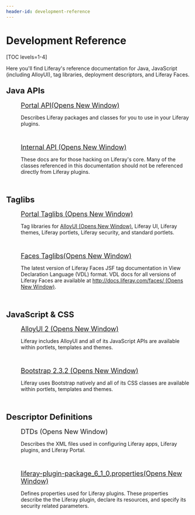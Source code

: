 ```yaml
---
header-id: development-reference
---
```


# Development Reference

[TOC levels=1-4]

Here you'll find Liferay's reference documentation for Java, JavaScript
(including AlloyUI), tag libraries, deployment descriptors, and Liferay Faces. 
<h3><span style="font-size: 22px;">Java APIs</span></h3>

<p style="margin-left: 40px;">
<span style="font-size:18px;">
<a href="http://docs.liferay.com/portal/6.1/javadocs/" target="_blank">
Portal API<span class="opens-new-window-accessible">(Opens New Window)</span>
</a>
</span>
</p>

<p style="margin-left: 40px;">
Describes Liferay packages and classes for you to use in your Liferay plugins.
</p>

<p style="margin-left: 40px;">&nbsp;</p>

<p style="margin-left: 40px;">
<span style="font-size:18px;">
<a href="http://docs.liferay.com/portal/6.1/javadocs-all/" target="_blank">
Internal API <span class="opens-new-window-accessible">(Opens New Window)</span>
</a>
</span>
</p>

<p style="margin-left: 40px;">
These docs are for those hacking on Liferay's core. Many of the classes
referenced in this documentation should not be referenced directly from Liferay
plugins.
</p>

<p style="margin-left: 40px;">&nbsp;</p>

<h3><span style="font-size: 22px;">Taglibs</span></h3>

<p style="margin-left: 40px;">
<span style="font-size:18px;">
<a href="http://docs.liferay.com/portal/6.1/taglibs/" target="_blank">
Portal Taglibs <span class="opens-new-window-accessible">(Opens New Window)</span>
</a>
</span>
</p>

<p style="margin-left: 40px;">
Tag libraries for <a href="http://alloyui.com/" target="_blank">AlloyUI <span
class="opens-new-window-accessible">(Opens New Window)</span></a>, Liferay UI,
Liferay themes, Liferay portlets, Liferay security, and standard portlets.
</p>

<p style="margin-left: 40px;">&nbsp;</p>

<p style="margin-left: 40px;">
<span style="font-size:18px;">
<a href="http://docs.liferay.com/faces/3.1/vdldoc/" target="_blank">
Faces Taglibs<span class="opens-new-window-accessible">(Opens New Window)</span>
</a>
</span>
</p>

<p style="margin-left: 40px;">
The latest version of Liferay Faces JSF tag documentation in View Declaration
Language (VDL) format. VDL docs for all versions of Liferay Faces are available
at <a href="http://docs.liferay.com/faces/"
target="_blank">http://docs.liferay.com/faces/ <span
class="opens-new-window-accessible">(Opens New Window)</span></a>.
</p>

<p style="margin-left: 40px;">&nbsp;</p>

<h3><span style="font-size: 22px;">JavaScript &amp; CSS</span></h3>

<p style="margin-left: 40px;">
<span style="font-size:18px;">
<a href="http://alloyui.com/versions/2.0.x/" target="_blank">
AlloyUI 2&nbsp;<span class="opens-new-window-accessible">(Opens New Window)</span>
</a>
</span>
</p>

<p style="margin-left: 40px;">
Liferay includes AlloyUI and all of its JavaScript APIs are available
within portlets, templates and themes.
</p>

<p style="margin-left: 40px;">&nbsp;</p>

<p style="margin-left: 40px;">
<span style="font-size:18px;">
<a href="http://getbootstrap.com/2.3.2" target="_blank">
Bootstrap 2.3.2 <span class="opens-new-window-accessible">(Opens New Window)</span>
</a>
</span>
</p>

<p style="margin-left: 40px;">
Liferay uses Bootstrap natively and all of its CSS classes are available within
portlets, templates and themes.
</p>

<p style="margin-left: 40px;">&nbsp;</p>

<h3><span style="font-size: 22px;">Descriptor Definitions</span></h3>

<p style="margin-left: 40px;">
<span style="font-size:18px;">
<a href="http://docs.liferay.com/portal/6.1/definitions/" style="text-decoration: none;" target="_blank">
DTDs <span class="opens-new-window-accessible">(Opens New Window)</span>
</a>
</span>
</p>

<p style="margin-left: 40px;">
Describes the XML files used in configuring Liferay apps, Liferay plugins, and
Liferay Portal.
</p>

<p style="margin-left: 40px;">&nbsp;</p>

<p style="margin-left: 40px;">
<span style="font-size:18px;">
<a href="http://docs.liferay.com/portal/6.1/propertiesdoc/liferay-plugin-package_6_1_0.properties.html"
id="yui_patched_v3_11_0_1_1414746645512_1007" style="word-spacing: normal;
outline: 0px;" target="_blank">
liferay-plugin-package_6_1_0.properties<span class="opens-new-window-accessible">(Opens New Window)</span>
</a>
</span>
</p>

<p style="margin-left: 40px;">
Defines properties used for Liferay plugins. These properties describe the
the Liferay plugin, declare its resources, and specify its security related
parameters.
</p>


